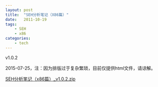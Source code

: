 ```yaml
---
layout: post
title:  "SEH分析笔记（X86篇）"
date:   2011-10-19
tags:
    - SEH
    - x86
categories:
    - tech
---
```


v1.0.2

2015-07-25，注：因为排版过于复杂繁琐，目前仅提供html文件，请谅解。

[SEH分析笔记（x86篇）_v1.0.2.zip](https://github.com/boxcounter/boxcounter.github.io/raw/master/attachments/SEH%E5%88%86%E6%9E%90%E7%AC%94%E8%AE%B0%EF%BC%88x86%E7%AF%87%EF%BC%89_v1.0.2.zip)

